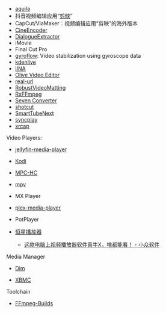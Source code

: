 - [aquila](https://github.com/gozfree/aquila)
- 抖音视频编辑应用“[剪映](https://zh.wikipedia.org/w/index.php?title=剪映&action=edit&redlink=1)”
- CapCut/ViaMaker：视频编辑应用“剪映”的海外版本
- [CineEncoder](https://github.com/CineEncoder/cine-encoder)
- [DialogueExtractor](https://github.com/COLOR-SKY/DialogueExtractor)
- iMovie
- Final Cut Pro
- [gyroflow](https://github.com/gyroflow/gyroflow): Video stabilization using gyroscope data
- [kdenlive](https://github.com/KDE/kdenlive)
- [IINA](https://iina.io/)
- [Olive Video Editor](https://github.com/olive-editor/olive)
- [real-url](https://github.com/wbt5/real-url)
- [RobustVideoMatting](https://github.com/PeterL1n/RobustVideoMatting)
- [RxFFmpeg](https://github.com/microshow/RxFFmpeg)
- [Seven Converter](https://github.com/SevenbytesSoftware/SevenConverter)
- [shotcut](https://github.com/mltframework/shotcut)
- [SmartTubeNext](https://github.com/yuliskov/SmartTubeNext)
- [syncplay](https://github.com/Syncplay/syncplay)
- [xrcap](https://github.com/catid/xrcap)

Video Players:

- [jellyfin-media-player](https://github.com/jellyfin/jellyfin-media-player)

- [Kodi](https://github.com/xbmc/xbmc)

- [MPC-HC](https://github.com/mpc-hc/mpc-hc)

- [mpv](https://github.com/mpv-player/mpv)

- MX Player

- [plex-media-player](https://github.com/plexinc/plex-media-player)

- PotPlayer

- [恒星播放器](https://www.stellarplayer.com/)
  
  - [这款电脑上视频播放器软件真牛X，啥都能看！ - 小众软件](https://www.appinn.com/stellarplayer/)

Media Manager

- [Dim](https://github.com/Dusk-Labs/dim)

- [XBMC](https://github.com/xbmc/xbmc)

Toolchain

- [FFmpeg-Builds](https://github.com/BtbN/FFmpeg-Builds)

